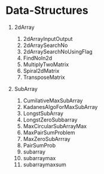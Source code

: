 # Data-Structures
1. 2dArray
      1. 2dArrayInputOutput
      2. 2dArraySearchNo
      3. 2dArraySearchNoUsingFlag
      4. FindNoIn2d
      5. MultiplyTwoMatrix
      6. Spiral2dMatrix
      7. TransposeMatrix

2. SubArray
      1. CumilativeMaxSubArray
      2. KadanesAlgoForMaxSubArray
      3. LongstSubArray
      4. LongstZeroSubbarray
      5. MaxCircularSubArrayMax
      6. MaxPairSumProblem
      7. MaxZeroSubArrray
      8. PairSumProb
      9. subarray
      10. subarraymax
      11. subarraymaxsum
